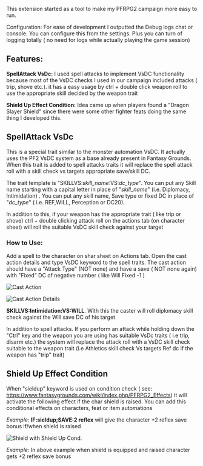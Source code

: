 This extension started as a tool to make my PFRPG2 campaign more easy to run. 

Configuration:
For ease of development I outputted the Debug logs chat or console. You can configure this from the settings. Plus you can turn of logging totally ( no need for logs while actually playing the game session)

## Features:
**SpellAttack VsDc:** I used spell attacks to implement VsDC functionality because most of the VsDC checks I used in our campaign included attacks ( trip, shove etc.).  it has a easy usage by ctrl + double click weapon roll to use the appropriate skill decided by the weapon trait

**Shield Up Effect Condition:** Idea came up when players found a "Dragon Slayer Shield" since there were some other fighter feats doing the same thing I developed this.



## SpellAttack VsDc
This is a special trait similar to the monster automation VsDC. It actually uses the PF2 VsDC system as a base already present in Fantasy Grounds. When this trait is added to spell attacks traits it will replace the spell attack roll with a skill check vs targets appropriate save/skill DC.

The trait template is "SKILLVS:*skill_name*:VS:*dc_type*". You can put any Skill name starting with a capital letter in place of "*skill_name*" (i.e. Diplomacy, Intimidation) . You can put any skill name, Save type or fixed DC in place of "*dc_type*" ( i.e. REF,WILL, Perception or DC20). 

In addition to this, if your weapon has the appropriate trait ( like trip or shove) ctrl + double clicking attack roll on the actions tab (on character sheet) will roll the suitable VsDC skill check against your target

### How to Use: 
Add a spell to the character on shar sheet on Actions tab.
Open the cast action details and type VsDC keyword to the spell traits. The cast action should have a "Attack Type" (NOT none) and have a save ( NOT none again) with "Fixed" DC of negative number ( like Will Fixed -1 )

![Cast Action](https://s3.amazonaws.com/burcinsayin.xyz/cast_action.png)

![Cast Action Details](https://s3.amazonaws.com/burcinsayin.xyz/cast_action_details.png)

**SKILLVS:Intimidation:VS:WILL**. With this the caster will roll diplomacy skill check against the Will save DC of his target

In addition to spell attacks. If you perform an attack while holding down the "Ctrl" key and the weapon you are using has suitable VsDc traits ( i.e trip, disarm etc.) the system will replace the attack roll with a VsDC skill check suitable to the weapon trait (i.e Athletics skill check Vs targets Ref dc if the weapon has "trip" trait)


## Shield Up Effect Condition
When "sieldup" keyword is used on condition check ( see: https://www.fantasygrounds.com/wiki/index.php/PFRPG2_Effects) it will activate the following effect if the char shield is raised. You can add this conditional effects on characters, feat or item automations

*Example:* **IF:sieldup;SAVE:2 reflex** will give the character +2 reflex save bonus if/when shield is raised 

![Shield with Shield Up Cond.](https://s3.amazonaws.com/burcinsayin.xyz/dragon_slayer_shield.png)

*Example:* In above example when shield is equipped and raised character gets +2 reflex save bonus